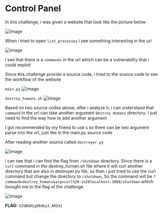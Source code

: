 # **Control Panel**

In this challenge, i was given a website that look like the picture below

![image](https://github.com/Bepe2306/CTF-Write-Up/assets/153899054/e298533b-4770-4bc1-8b09-9fac38786535)

When i tried to open `list_processes` i see something interesting in the url

![image](https://github.com/Bepe2306/CTF-Write-Up/assets/153899054/60324a4e-d338-461d-8319-989766c5e49a)

i see that there is a `command=` in the url which can be a vulnerability that i could exploit

Since this challenge provide a source code, i tried to the source code to see the workflow of the website

`main.py`
![image](https://github.com/Bepe2306/CTF-Write-Up/assets/153899054/d934dc3e-e7cd-4dd5-8022-272927bca484)

`destroy_humans.sh`
![image](https://github.com/Bepe2306/CTF-Write-Up/assets/153899054/c0e3b4f9-8242-47b8-9491-c4c4d78e859d)

Based on two source codes above, after i analyze it, i can understand that `command` in the url can take another argument `Destroy Humans` directory.
I just need to find the way how to add another argument

I got recommended by my friend to use `&` so there can be two argument parse into the url, just like in the main.py source code

After reading another source called `destroyer.py`

![image](https://github.com/Bepe2306/CTF-Write-Up/assets/153899054/0795075e-323a-4ff1-8d0e-51483771fb43)

i can see that i can find the flag from `/shutdown` directory.
Since there is a `curl` command in the destroy_human.sh file where it will curl another directory that are also in destroyer.py file, so then i just tried to use the curl command but change the directory
to `/shutdown`, So the command will be `?command=destroy_humans&arg=curl%20-s%20localhost:3000/shutdown` which brought me to the flag of the challenge

![image](https://github.com/Bepe2306/CTF-Write-Up/assets/153899054/5d909937-3b65-45f8-8e1e-9db02bef6691)

**FLAG:** `SIVBGR{g00dby3_ARI4}`
